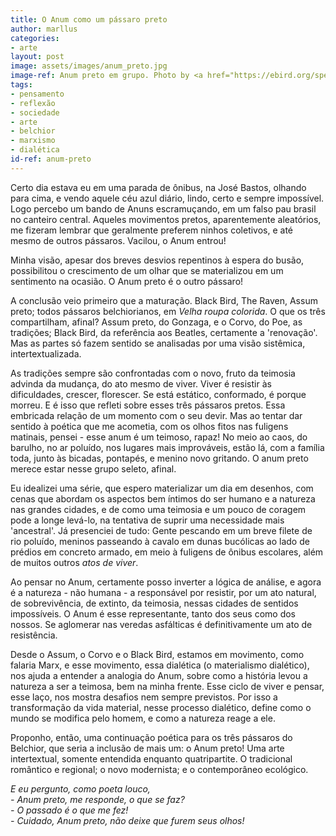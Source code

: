 ```yaml
---
title: O Anum como um pássaro preto
author: marllus
categories: 
- arte
layout: post
image: assets/images/anum_preto.jpg
image-ref: Anum preto em grupo. Photo by <a href="https://ebird.org/species/smbani?siteLanguage=pt_BR">ebird</a>.
tags:
- pensamento
- reflexão
- sociedade
- arte
- belchior
- marxismo
- dialética
id-ref: anum-preto
---
```


Certo dia estava eu em uma parada de ônibus, na José Bastos, olhando para cima, e vendo aquele céu azul diário, lindo, certo e sempre impossível. Logo percebo um bando de Anuns escramuçando, em um falso pau brasil no canteiro central. Aqueles movimentos pretos, aparentemente aleatórios, me fizeram lembrar que geralmente preferem ninhos coletivos, e até mesmo de outros pássaros. Vacilou, o Anum entrou!

Minha visão, apesar dos breves desvios repentinos à espera do busão, possibilitou o crescimento de um olhar que se materializou em um sentimento na ocasião. O Anum preto é o outro pássaro!

A conclusão veio primeiro que a maturação. Black Bird, The Raven, Assum preto; todos pássaros belchiorianos, em *Velha roupa colorida*. O que os três compartilham, afinal? Assum preto, do Gonzaga, e o Corvo, do Poe, as tradições; Black Bird, da referência aos Beatles, certamente a 'renovação'. Mas as partes só fazem sentido se analisadas por uma visão sistêmica, intertextualizada.

As tradições sempre são confrontadas com o novo, fruto da teimosia advinda da mudança, do ato mesmo de viver. Viver é resistir às dificuldades, crescer, florescer. Se está estático, conformado, é porque morreu. E é isso que refleti sobre esses três pássaros pretos. Essa embricada relação de um momento com o seu devir. Mas ao tentar dar sentido à poética que me acometia, com os olhos fitos nas fuligens matinais, pensei - esse anum é um teimoso, rapaz! No meio ao caos, do barulho, no ar poluído, nos lugares mais improváveis, estão lá, com a família toda, junto às bicadas, pontapés, e menino novo gritando. O anum preto merece estar nesse grupo seleto, afinal.

Eu idealizei uma série, que espero materializar um dia em desenhos, com cenas que abordam os aspectos bem íntimos do ser humano e a natureza nas grandes cidades, e de como uma teimosia e um pouco de coragem pode a longe levá-lo, na tentativa de suprir uma necessidade mais 'ancestral'. Já presenciei de tudo: Gente pescando em um breve filete de rio poluído, meninos passeando à cavalo em dunas bucólicas ao lado de prédios em concreto armado, em meio à fuligens de ônibus escolares, além de muitos outros *atos de viver*.

Ao pensar no Anum, certamente posso inverter a lógica de análise, e agora é a natureza - não humana - a responsável por resistir, por um ato natural, de sobrevivência, de extinto, da teimosia, nessas cidades de sentidos impossíveis. O Anum é esse representante, tanto dos seus como dos nossos. Se aglomerar nas veredas asfálticas é definitivamente um ato de resistência.

Desde o Assum, o Corvo e o Black Bird, estamos em movimento, como falaria Marx, e esse movimento, essa dialética (o materialismo dialético), nos ajuda a entender a analogia do Anum, sobre como a história levou a natureza a ser a teimosa, bem na minha frente. Esse ciclo de viver e pensar, esse laço, nos mostra desafios nem sempre previstos. Por isso a transformação da vida material, nesse processo dialético, define como o mundo se modifica pelo homem, e como a natureza reage a ele.

Proponho, então, uma continuação poética para os três pássaros do Belchior, que seria a inclusão de mais um: o Anum preto! Uma arte intertextual, somente entendida enquanto quatripartite. O tradicional romântico e regional; o novo modernista; e o contemporâneo ecológico. 

*E eu pergunto, como poeta louco, <br>- Anum preto, me responde, o que se faz?<br>- O passado é o que me fez!<br>- Cuidado, Anum preto, não deixe que furem seus olhos!*
